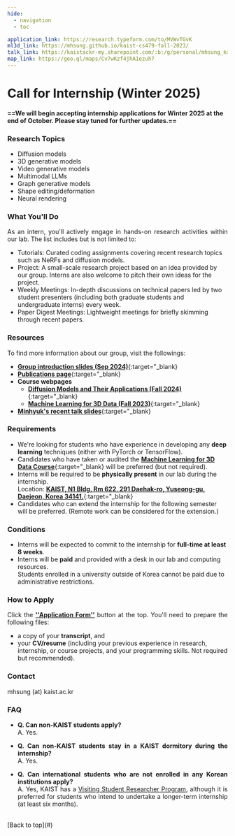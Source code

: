 ```yaml
---
hide:
  - navigation
  - toc

application_link: https://research.typeform.com/to/MVWvTGvK
ml3d_link: https://mhsung.github.io/kaist-cs479-fall-2023/
talk_link: https://kaistackr-my.sharepoint.com/:b:/g/personal/mhsung_kaist_ac_kr/EY5JBy6P7D1DlipHY7chcmwBOEFaUNdLvrou5MpQMgVv3w?e=SLcCde
map_link: https://goo.gl/maps/Cv7wKzf4jhA1ezuh7
---
```


<style>
p { text-align: justify; }

.md-typeset h3 {
    font-weight: bold;
    margin-top: 1em;
}

.md-typeset ul li {
    margin-top: 0em;
    margin-bottom: 0em;
}
</style>


# Call for Internship (Winter 2025)

#### ==We will begin accepting internship applications for Winter 2025 at the end of October. Please stay tuned for further updates.==


<!--
#### ==Application Deadline: Sunday, April 28, 2024, 23:59 KST.==
#### Internship Period: July 1, 2024 - August 30, 2024.

[Application Form]({{page.meta.application_link}}){:target="_blank" .md-button}
<br />
<br />


__We’re looking for undergraduate interns who are interested in building cutting-edge machine learning technologies for visual data!__
-->


### Research Topics
- Diffusion models
- 3D generative models
- Video generative models
- Multimodal LLMs
- Graph generative models
- Shape editing/deformation
- Neural rendering

### What You'll Do
As an intern, you'll actively engage in hands-on research activities within our lab. The list includes but is not limited to:

- Tutorials: Curated coding assignments covering recent research topics such as NeRFs and diffusion models.
- Project: A small-scale research project based on an idea provided by our group. Interns are also welcome to pitch their own ideas for the project.
- Weekly Meetings: In-depth discussions on technical papers led by two student presenters (including both graduate students and undergraduate interns) every week.
- Paper Digest Meetings: Lightweight meetings for briefly skimming through recent papers.


### Resources
To find more information about our group, visit the followings:

- [**Group introduction slides (Sep 2024)**](https://docs.google.com/presentation/d/e/2PACX-1vRXLQHMECnZG8K62PMiAhQlgkljHmTAILPdFWGBbtM5CNzB4zWdfnTHUAvu_yWWLPIRdOfkwFdj9Or_/pub?start=false&loop=false&delayms=30000&slide=id.g22e9e6d247f_2_3){:target="_blank}
- [**Publications page**](../publications/){:target="_blank}
- **Course webpages**
    - [**Diffusion Models and Their Applications (Fall 2024)**](https://mhsung.github.io/kaist-cs492d-fall-2024/){:target="_blank}
    - [**Machine Learning for 3D Data (Fall 2023)**](https://mhsung.github.io/kaist-cs479-fall-2023/){:target="_blank}
- [**Minhyuk's recent talk slides**](https://onedrive.live.com/?authkey=%21AHL%5FdHl6y%5FVYEao&id=60562023B6640282%2132943&cid=60562023B6640282&parId=root&parQt=sharedby&o=OneUp){:target="_blank}


### Requirements
- We're looking for students who have experience in developing any __deep learning__ techniques (either with PyTorch or TensorFlow).
- Candidates who have taken or audited the [__Machine Learning for 3D Data Course__]({{page.meta.ml3d_link}}){:target="_blank} will be preferred (but not required).
- Interns will be required to be __physically present__ in our lab during the internship.<br>
  Location: [__KAIST, N1 Bldg, Rm 622, 291 Daehak-ro, Yuseong-gu, Daejeon, Korea 34141.__]({{page.meta.map_link}}){:target="_blank}
- Candidates who can extend the internship for the following semester will be preferred. (Remote work can be considered for the extension.)


### Conditions
- Interns will be expected to commit to the internship for __full-time at least 8 weeks__.
- Interns will be __paid__ and provided with a desk in our lab and computing resources.<br>Students enrolled in a university outside of Korea cannot be paid due to administrative restrictions.


### How to Apply
Click the [__''Application Form''__](#) button at the top. You'll need to prepare the following files:

- a copy of your __transcript__, and
- your __CV/resume__ (including your previous experience in research, internship, or course projects, and your programming skills. Not required but recommended).


### Contact

mhsung (at) kaist.ac.kr


### FAQ
- __Q. Can non-KAIST students apply?__<br>
A. Yes.

- __Q. Can non-KAIST students stay in a KAIST dormitory during the internship?__<br>
A. Yes.

- __Q. Can international students who are not enrolled in any Korean institutions apply?__<br>
A. Yes, KAIST has a <a href="https://io.kaist.ac.kr/menu/io.do?mguid=D4CD2D0A-21E5-E511-940C-2C44FD7DF8B9" target="_blank">Visiting Student Researcher Program</a>, although it is preferred for students who intend to undertake a longer-term internship (at least six months).


<br />
[Back to top](#)

<br />

